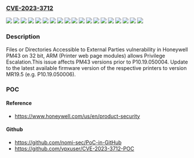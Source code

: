 ### [CVE-2023-3712](https://cve.mitre.org/cgi-bin/cvename.cgi?name=CVE-2023-3712)
![](https://img.shields.io/static/v1?label=Product&message=PC23%2F43%2C%20PD43&color=blue)
![](https://img.shields.io/static/v1?label=Product&message=PD45%2C%20PX240&color=blue)
![](https://img.shields.io/static/v1?label=Product&message=PM23%2F43&color=blue)
![](https://img.shields.io/static/v1?label=Product&message=PM42&color=blue)
![](https://img.shields.io/static/v1?label=Product&message=PM45&color=blue)
![](https://img.shields.io/static/v1?label=Product&message=PX45%2F65&color=blue)
![](https://img.shields.io/static/v1?label=Product&message=PX4ie%2F6ie&color=blue)
![](https://img.shields.io/static/v1?label=Product&message=PX940&color=blue)
![](https://img.shields.io/static/v1?label=Product&message=RP2f%2FRP4f&color=blue)
![](https://img.shields.io/static/v1?label=Version&message=0%3C%20A10.19.050004%20&color=brighgreen)
![](https://img.shields.io/static/v1?label=Version&message=0%3C%20B10.19.050004%20&color=brighgreen)
![](https://img.shields.io/static/v1?label=Version&message=0%3C%20F10.19.050004%20&color=brighgreen)
![](https://img.shields.io/static/v1?label=Version&message=0%3C%20H10.19.050004%20&color=brighgreen)
![](https://img.shields.io/static/v1?label=Version&message=0%3C%20J10.19.050004%20&color=brighgreen)
![](https://img.shields.io/static/v1?label=Version&message=0%3C%20K10.19.050004%20&color=brighgreen)
![](https://img.shields.io/static/v1?label=Version&message=0%3C%20M10.19.050006%20&color=brighgreen)
![](https://img.shields.io/static/v1?label=Version&message=0%3C%20P10.19.050004%20&color=brighgreen)
![](https://img.shields.io/static/v1?label=Version&message=0%3C%20T10.19.050004%20&color=brighgreen)
![](https://img.shields.io/static/v1?label=Vulnerability&message=CWE-552%20Files%20or%20Directories%20Accessible%20to%20External%20Parties&color=brighgreen)

### Description

Files or Directories Accessible to External Parties vulnerability in Honeywell PM43 on 32 bit, ARM (Printer web page modules) allows Privilege Escalation.This issue affects PM43 versions prior to P10.19.050004. Update to the latest available firmware version of the respective printers to version MR19.5 (e.g. P10.19.050006).

### POC

#### Reference
- https://www.honeywell.com/us/en/product-security

#### Github
- https://github.com/nomi-sec/PoC-in-GitHub
- https://github.com/vpxuser/CVE-2023-3712-POC

